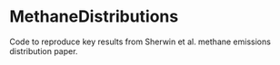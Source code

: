 # MethaneDistributions

Code to reproduce key results from Sherwin et al. methane emissions distribution paper.
